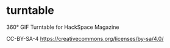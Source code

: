 # turntable
360° GIF Turntable for HackSpace Magazine

CC-BY-SA-4 https://creativecommons.org/licenses/by-sa/4.0/
